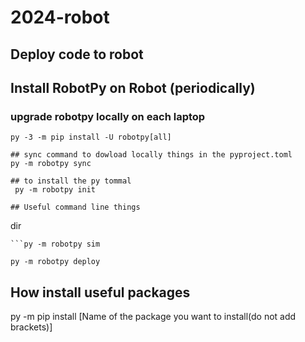 # 2024-robot

## Deploy code to robot

## Install RobotPy on Robot (periodically)

### upgrade robotpy locally on each laptop

```
py -3 -m pip install -U robotpy[all]
```

```
## sync command to dowload locally things in the pyproject.toml
py -m robotpy sync

## to install the py tommal 
 py -m robotpy init      

## Useful command line things

```
dir
```
```py -m robotpy sim

```
```
py -m robotpy deploy

```

## How install useful packages 
 py -m pip install [Name of the package you want to install(do not add brackets)]
 
